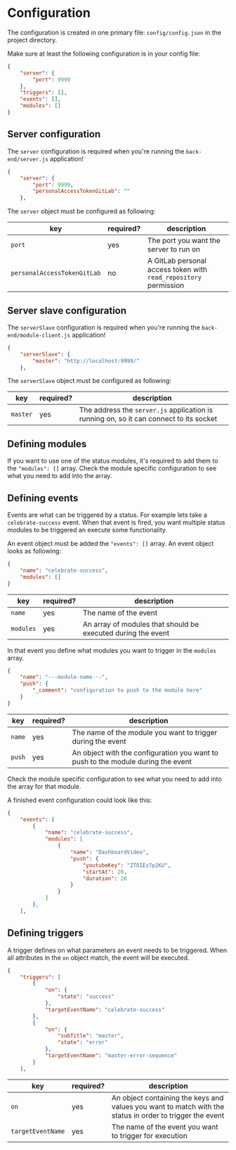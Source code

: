 # Configuration

The configuration is created in one primary file: `config/config.json` in the project directory.

Make sure at least the following configuration is in your config file:

```json
{
    "server": {
        "port": 9999
    },
    "triggers": [],
    "events": [],
    "modules": []
}
```

## Server configuration

The `server` configuration is required when you're running the `back-end/server.js` application!

```json
{
    "server": {
        "port": 9999,
        "personalAccessTokenGitLab": ""
    },
```

The `server` object must be configured as following:

| key                         | required? | description                                                      |
| --------------------------- | --------- | ---------------------------------------------------------------- |
| `port`                      | yes       | The port you want the server to run on                           |
| `personalAccessTokenGitLab` | no        | A GitLab personal access token with `read_repository` permission |

## Server slave configuration

The `serverSlave` configuration is required when you're running the `back-end/module-client.js` application!

```json
{
    "serverSlave": {
        "master": "http://localhost:9999/"
    },
```

The `serverSlave` object must be configured as following:

| key      | required? | description                                                                            |
| -------- | --------- | -------------------------------------------------------------------------------------- |
| `master` | yes       | The address the `server.js` application is running on, so it can connect to its socket |

## Defining modules

If you want to use one of the status modules, it's required to add them to the `"modules": []` array.
Check the module specific configuration to see what you need to add into the array.

## Defining events

Events are what can be triggered by a status. For example lets take a `celebrate-success` event. When that
event is fired, you want multiple status modules to be triggered an execute some functionality.

An event object must be added the `"events": []` array. An event object looks as following:

```json
{
    "name": "celebrate-success",
    "modules": []
}
```

| key       | required? | description                                                  |
| --------- | --------- | ------------------------------------------------------------ |
| `name`    | yes       | The name of the event                                        |
| `modules` | yes       | An array of modules that should be executed during the event |

In that event you define what modules you want to trigger in the `modules` array.

```json
{
    "name": "---module-name---",
    "push": {
        "_comment": "configuration to push to the module here"
    }
}
```

| key    | required? | description                                                                      |
| ------ | --------- | -------------------------------------------------------------------------------- |
| `name` | yes       | The name of the module you want to trigger during the event                      |
| `push` | yes       | An object with the configuration you want to push to the module during the event |

Check the module specific configuration to see what you need to add into the array for that module.

A finished event configuration could look like this:

```json
{
    "events": [
        {
            "name": "celebrate-success",
            "modules": [
                {
                    "name": "DashboardVideo",
                    "push": {
                        "youtubeKey": "ZTOIEz7p2KU",
                        "startAt": 20,
                        "duration": 20
                    }
                }
            ]
        },
    ],
```

## Defining triggers

A trigger defines on what parameters an event needs to be triggered. When all attributes in the `on`
object match, the event will be executed.

```json
{
    "triggers": [
        {
            "on": {
                "state": "success"
            },
            "targetEventName": "celebrate-success"
        },
        {
            "on": {
                "subTitle": "master",
                "state": "error"
            },
            "targetEventName": "master-error-sequence"
        }
    ],
```

| key               | required? | description                                                                                              |
| ----------------- | --------- | -------------------------------------------------------------------------------------------------------- |
| `on`              | yes       | An object containing the keys and values you want to match with the status in order to trigger the event |
| `targetEventName` | yes       | The name of the event you want to trigger for execution                                                  |

